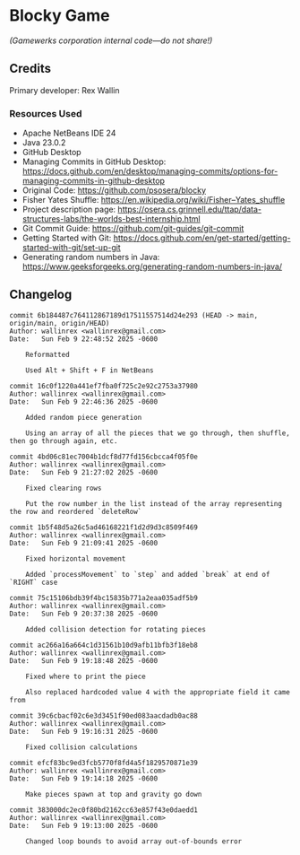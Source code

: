 # Blocky Game

_(Gamewerks corporation internal code—do not share!)_

## Credits

Primary developer: Rex Wallin

### Resources Used

+ Apache NetBeans IDE 24
+ Java 23.0.2
+ GitHub Desktop
+ Managing Commits in GitHub Desktop: https://docs.github.com/en/desktop/managing-commits/options-for-managing-commits-in-github-desktop
+ Original Code: https://github.com/psosera/blocky
+ Fisher Yates Shuffle: https://en.wikipedia.org/wiki/Fisher–Yates_shuffle
+ Project description page: https://osera.cs.grinnell.edu/ttap/data-structures-labs/the-worlds-best-internship.html
+ Git Commit Guide: https://github.com/git-guides/git-commit
+ Getting Started with Git: https://docs.github.com/en/get-started/getting-started-with-git/set-up-git
+ Generating random numbers in Java: https://www.geeksforgeeks.org/generating-random-numbers-in-java/

## Changelog

~~~console
commit 6b184487c764112867189d17511557514d24e293 (HEAD -> main, origin/main, origin/HEAD)
Author: wallinrex <wallinrex@gmail.com>
Date:   Sun Feb 9 22:48:52 2025 -0600

    Reformatted

    Used Alt + Shift + F in NetBeans

commit 16c0f1220a441ef7fba0f725c2e92c2753a37980
Author: wallinrex <wallinrex@gmail.com>
Date:   Sun Feb 9 22:46:36 2025 -0600

    Added random piece generation

    Using an array of all the pieces that we go through, then shuffle, then go through again, etc.

commit 4bd06c81ec7004b1dcf8d77fd156cbcca4f05f0e
Author: wallinrex <wallinrex@gmail.com>
Date:   Sun Feb 9 21:27:02 2025 -0600

    Fixed clearing rows

    Put the row number in the list instead of the array representing the row and reordered `deleteRow`

commit 1b5f48d5a26c5ad46168221f1d2d9d3c8509f469
Author: wallinrex <wallinrex@gmail.com>
Date:   Sun Feb 9 21:09:41 2025 -0600

    Fixed horizontal movement

    Added `processMovement` to `step` and added `break` at end of `RIGHT` case

commit 75c15106bdb39f4bc15835b771a2eaa035adf5b9
Author: wallinrex <wallinrex@gmail.com>
Date:   Sun Feb 9 20:37:38 2025 -0600

    Added collision detection for rotating pieces

commit ac266a16a664c1d31561b10d9afb11bfb3f18eb8
Author: wallinrex <wallinrex@gmail.com>
Date:   Sun Feb 9 19:18:48 2025 -0600

    Fixed where to print the piece

    Also replaced hardcoded value 4 with the appropriate field it came from

commit 39c6cbacf02c6e3d3451f90ed083aacdadb0ac88
Author: wallinrex <wallinrex@gmail.com>
Date:   Sun Feb 9 19:16:31 2025 -0600

    Fixed collision calculations

commit efcf83bc9ed3fcb5770f8fd4a5f1829570871e39
Author: wallinrex <wallinrex@gmail.com>
Date:   Sun Feb 9 19:14:18 2025 -0600

    Make pieces spawn at top and gravity go down

commit 383000dc2ec0f80bd2162cc63e857f43e0daedd1
Author: wallinrex <wallinrex@gmail.com>
Date:   Sun Feb 9 19:13:00 2025 -0600

    Changed loop bounds to avoid array out-of-bounds error
~~~
